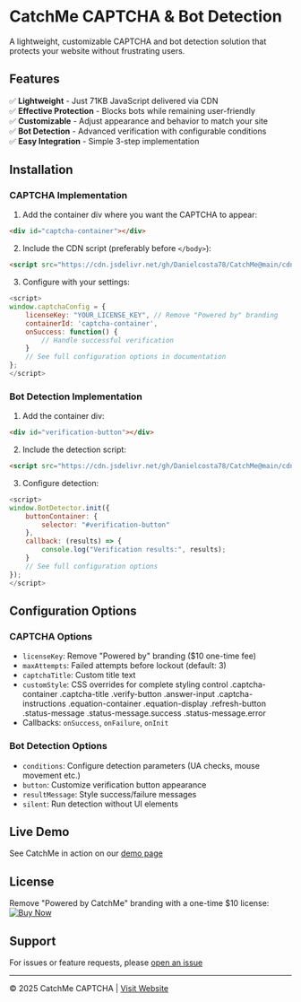 # CatchMe CAPTCHA & Bot Detection

A lightweight, customizable CAPTCHA and bot detection solution that protects your website without frustrating users.

## Features

✅ **Lightweight** - Just 71KB JavaScript delivered via CDN  
✅ **Effective Protection** - Blocks bots while remaining user-friendly  
✅ **Customizable** - Adjust appearance and behavior to match your site  
✅ **Bot Detection** - Advanced verification with configurable conditions  
✅ **Easy Integration** - Simple 3-step implementation  

## Installation

### CAPTCHA Implementation

1. Add the container div where you want the CAPTCHA to appear:
```html
<div id="captcha-container"></div>
```

2. Include the CDN script (preferably before `</body>`):
```html
<script src="https://cdn.jsdelivr.net/gh/Danielcosta78/CatchMe@main/cdn/captcha.js"></script>
```

3. Configure with your settings:
```javascript
<script>
window.captchaConfig = {
    licenseKey: "YOUR_LICENSE_KEY", // Remove "Powered by" branding
    containerId: 'captcha-container',
    onSuccess: function() {
        // Handle successful verification
    }
    // See full configuration options in documentation
};
</script>
```

### Bot Detection Implementation

1. Add the container div:
```html
<div id="verification-button"></div>
```

2. Include the detection script:
```html
<script src="https://cdn.jsdelivr.net/gh/Danielcosta78/CatchMe@main/cdn/botdetector.js"></script>
```

3. Configure detection:
```javascript
<script>
window.BotDetector.init({
    buttonContainer: {
        selector: "#verification-button"
    },
    callback: (results) => {
        console.log("Verification results:", results);
    }
    // See full configuration options
});
</script>
```

## Configuration Options

### CAPTCHA Options
- `licenseKey`: Remove "Powered by" branding ($10 one-time fee)
- `maxAttempts`: Failed attempts before lockout (default: 3)
- `captchaTitle`: Custom title text
- `customStyle`: CSS overrides for complete styling control
  .captcha-container
  .captcha-title
  .verify-button
  .answer-input
  .captcha-instructions
  .equation-container
  .equation-display
  .refresh-button
  .status-message
  .status-message.success
  .status-message.error
- Callbacks: `onSuccess`, `onFailure`, `onInit`

### Bot Detection Options
- `conditions`: Configure detection parameters (UA checks, mouse movement etc.)
- `button`: Customize verification button appearance
- `resultMessage`: Style success/failure messages
- `silent`: Run detection without UI elements

## Live Demo

See CatchMe in action on our [demo page](https://catchmecaptcha.vercel.app)

## License

Remove "Powered by CatchMe" branding with a one-time $10 license:
[![Buy Now](https://www.paypalobjects.com/en_US/i/btn/btn_buynowCC_LG.gif)](https://www.paypal.com/cgi-bin/webscr?cmd=_s-xclick&hosted_button_id=MV2RQ75CA8S82)

## Support

For issues or feature requests, please [open an issue](https://github.com/Danielcosta78/)

---

© 2025 CatchMe CAPTCHA | [Visit Website](https://catchmecaptcha.vercel.app)
